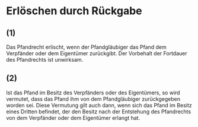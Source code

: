 # Erlöschen durch Rückgabe



## (1)

 Das Pfandrecht erlischt, wenn der Pfandgläubiger das Pfand dem Verpfänder oder dem Eigentümer zurückgibt. Der Vorbehalt der Fortdauer des Pfandrechts ist unwirksam.

## (2)

 Ist das Pfand im Besitz des Verpfänders oder des Eigentümers, so wird vermutet, dass das Pfand ihm von dem Pfandgläubiger zurückgegeben worden sei. Diese Vermutung gilt auch dann, wenn sich das Pfand im Besitz eines Dritten befindet, der den Besitz nach der Entstehung des Pfandrechts von dem Verpfänder oder dem Eigentümer erlangt hat. 

